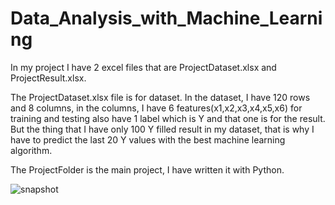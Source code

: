 # Data_Analysis_with_Machine_Learning

In my project I have 2 excel files that are ProjectDataset.xlsx and ProjectResult.xlsx.

The ProjectDataset.xlsx file is for dataset. In the dataset, I have 120 rows and 8 columns, in the columns, I have 6 features(x1,x2,x3,x4,x5,x6) for training and testing also have 1 label which is Y and that one is for the result. But the thing that I have only 100 Y filled result in my dataset, that is why I have to predict the last 20 Y values with the best machine learning algorithm.  

The ProjectFolder is the main project, I have written it with Python.

![snapshot](https://user-images.githubusercontent.com/70862062/156057518-4316b5d1-d46d-4ae7-99dc-33c069edfb5d.png)
